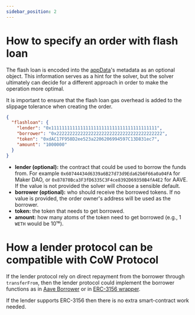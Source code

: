 ```yaml
---
sidebar_position: 2
---
```


# How to specify an order with flash loan

The flash loan is encoded into the [appData](/cow-protocol/reference/core/intents/app-data)'s metadata as an optional object. This information serves as a hint for the solver, but the solver ultimately can decide for a different approach in order to make the operation more optimal.

It is important to ensure that the flash loan gas overhead is added to the slippage tolerance when creating the order.

```json
{
  "flashloan": {
    "lender": "0x1111111111111111111111111111111111111111",
    "borrower": "0x2222222222222222222222222222222222222222",
    "token": "0xdAC17F958D2ee523a2206206994597C13D831ec7",
    "amount": "1000000"
  }
}
````

- **lender (optional):** the contract that could be used to borrow the funds from. For example `0x60744434d6339a6B27d73d9Eda62b6F66a0a04FA` for Maker DAO, or `0x87870Bca3F3fD6335C3F4ce8392D69350B4fA4E2` for AAVE. If the value is not provided the solver will choose a sensible default.
- **borrower (optional):** who should receive the borrowed tokens. If no value is provided, the order owner's address will be used as the borrower.
- **token:** the token that needs to get borrowed.
- **amount:** how many atoms of the token need to get borrowed (e.g., 1 `WETH` would be 10¹⁸).

# How a lender protocol can be compatible with CoW Protocol

If the lender protocol rely on direct repayment from the borrower through `transferFrom`, then the lender protocol could implement the borrower functions as in [Aave Borrower](https://github.com/cowprotocol/flash-loan-router/blob/main/src/AaveBorrower.sol) or in [ERC-3156 wrapper](https://github.com/cowprotocol/flash-loan-router/blob/main/src/ERC3156Borrower.sol).

If the lender supports ERC-3156 then there is no extra smart-contract work needed.